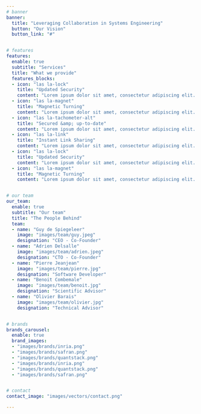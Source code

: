 ```yaml
---
# banner
banner:
  title: "Leveraging Collaboration in Systems Engineering"
  button: "Our Vision"
  button_link: "#"


# features
features:
  enable: true
  subtitle: "Services"
  title: "What we provide"
  features_blocks:
  - icon: "las la-lock"
    title: "Updated Security"
    content: "Lorem ipsum dolor sit amet, consectetur adipiscing elit. Neque enim id diam ornare volutpat in sagitis, aliquet. Arcu cursus"
  - icon: "las la-magnet"
    title: "Magnetic Turning"
    content: "Lorem ipsum dolor sit amet, consectetur adipiscing elit. Neque enim id diam ornare volutpat in sagitis, aliquet. Arcu cursus"
  - icon: "las la-tachometer-alt"
    title: "Secured &amp; up-to-date"
    content: "Lorem ipsum dolor sit amet, consectetur adipiscing elit. Neque enim id diam ornare volutpat in sagitis, aliquet. Arcu cursus"
  - icon: "las la-link"
    title: "Instant Link Sharing"
    content: "Lorem ipsum dolor sit amet, consectetur adipiscing elit. Neque enim id diam ornare volutpat in sagitis, aliquet. Arcu cursus"
  - icon: "las la-lock"
    title: "Updated Security"
    content: "Lorem ipsum dolor sit amet, consectetur adipiscing elit. Neque enim id diam ornare volutpat in sagitis, aliquet. Arcu cursus"
  - icon: "las la-magnet"
    title: "Magnetic Turning"
    content: "Lorem ipsum dolor sit amet, consectetur adipiscing elit. Neque enim id diam ornare volutpat in sagitis, aliquet. Arcu cursus"


# our team
our_team:
  enable: true
  subtitle: "Our team"
  title: "The People Behind"
  team:
  - name: "Guy de Spiegeleer"
    image: "images/team/guy.jpeg"
    designation: "CEO - Co-Founder"
  - name: "Adrien Delsalle"
    image: "images/team/adrien.jpeg"
    designation: "CTO - Co-Founder"
  - name: "Pierre Jeanjean"
    image: "images/team/pierre.jpg"
    designation: "Software Developer"
  - name: "Benoit Combemale"
    image: "images/team/benoit.jpg"
    designation: "Scientific Advisor"
  - name: "Olivier Barais"
    image: "images/team/olivier.jpg"
    designation: "Technical Advisor"


# brands
brands_carousel:
  enable: true
  brand_images:
  - "images/brands/inria.png"
  - "images/brands/safran.png"
  - "images/brands/quantstack.png"
  - "images/brands/inria.png"
  - "images/brands/quantstack.png"
  - "images/brands/safran.png"


# contact
contact_image: "images/vectors/contact.png"

---
```

